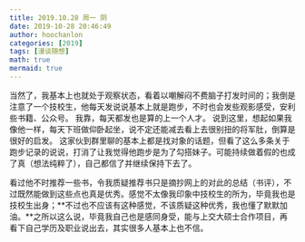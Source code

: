 ```yaml
---
title: 2019.10.28 周一 阴
date: 2019-10-28 20:46:49
author: hoochanlon
categories: [2019]
tags: [漫谈随想]
math: true
mermaid: true
---
```

当然了，我基本上也就处于观察状态，看着以嘲解闷不费脑子打发时间的；我倒是注意了一个技校生，他每天发说说基本上就是跑步，不时也会发些观影感受，安利些书籍、公众号。<!--more--> 我靠，每天都发也是算的上一个人才。 说到这里，想起如果我像他一样，每天下班做仰卧起坐，说不定还能减去看上去很别扭的将军肚，倒算是很好的启发。
这家伙到群里聊的基本上都是找对象的话题，但看了这么多条关于跑步记录的说说，打消了让我觉得他跑步是为了勾搭妹子。可能持续做着假的也成了真（想法纯粹了），自己都信了并继续保持下去了。

看过他不时推荐一些书，令我质疑推荐书只是摘抄网上的对此的总结（书评），不过既然能做到这些点也真是优秀。感觉不太像我印象中技校生的所为，毕竟我也是技校生出身；**不过也不应该有这种感觉，不该质疑这种优秀，我也懂了默默加油。**之所以这么说，毕竟我自己也是感同身受，能与上交大硕士合作项目，再看下自己学历及职业说出去，其实很多人基本上也不信。
